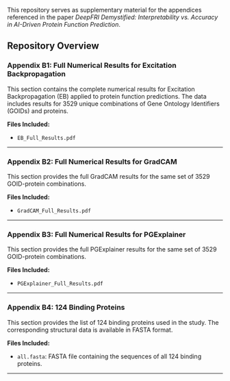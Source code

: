 This repository serves as supplementary material for the appendices referenced in the paper *DeepFRI Demystified: Interpretability vs. Accuracy in AI-Driven Protein Function Prediction*.

## Repository Overview

### Appendix B1: Full Numerical Results for Excitation Backpropagation
This section contains the complete numerical results for Excitation Backpropagation (EB) applied to protein function predictions. The data includes results for 3529 unique combinations of Gene Ontology Identifiers (GOIDs) and proteins.

**Files Included:**
- `EB_Full_Results.pdf`

---

### Appendix B2: Full Numerical Results for GradCAM
This section provides the full GradCAM results for the same set of 3529 GOID-protein combinations.

**Files Included:**
- `GradCAM_Full_Results.pdf`

---

### Appendix B3: Full Numerical Results for PGExplainer
This section provides the full PGExplainer results for the same set of 3529 GOID-protein combinations.

**Files Included:**
- `PGExplainer_Full_Results.pdf`

---

### Appendix B4: 124 Binding Proteins
This section provides the list of 124 binding proteins used in the study. The corresponding structural data is available in FASTA format.

**Files Included:**
- `all.fasta`: FASTA file containing the sequences of all 124 binding proteins.

---
